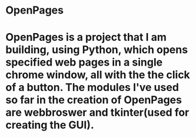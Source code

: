 # OpenPages
# OpenPages is a project that I am building, using Python, which opens specified web pages in a single chrome window, all with the the click of a button. The modules I've used so far in the creation of OpenPages are webbroswer and tkinter(used for creating the GUI).
